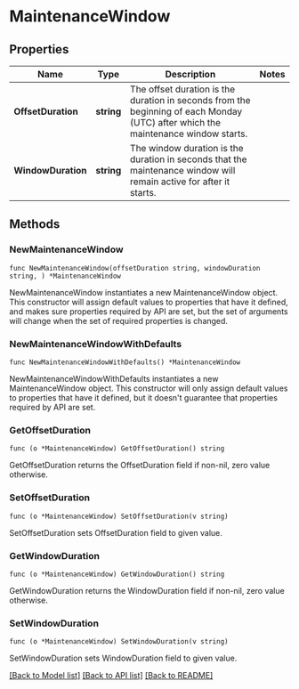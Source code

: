 # MaintenanceWindow

## Properties

Name | Type | Description | Notes
------------ | ------------- | ------------- | -------------
**OffsetDuration** | **string** | The offset duration is the duration in seconds from the beginning of each Monday (UTC) after which the maintenance window starts. | 
**WindowDuration** | **string** | The window duration is the duration in seconds that the maintenance window will remain active for after it starts. | 

## Methods

### NewMaintenanceWindow

`func NewMaintenanceWindow(offsetDuration string, windowDuration string, ) *MaintenanceWindow`

NewMaintenanceWindow instantiates a new MaintenanceWindow object.
This constructor will assign default values to properties that have it defined,
and makes sure properties required by API are set, but the set of arguments
will change when the set of required properties is changed.

### NewMaintenanceWindowWithDefaults

`func NewMaintenanceWindowWithDefaults() *MaintenanceWindow`

NewMaintenanceWindowWithDefaults instantiates a new MaintenanceWindow object.
This constructor will only assign default values to properties that have it defined,
but it doesn't guarantee that properties required by API are set.

### GetOffsetDuration

`func (o *MaintenanceWindow) GetOffsetDuration() string`

GetOffsetDuration returns the OffsetDuration field if non-nil, zero value otherwise.

### SetOffsetDuration

`func (o *MaintenanceWindow) SetOffsetDuration(v string)`

SetOffsetDuration sets OffsetDuration field to given value.

### GetWindowDuration

`func (o *MaintenanceWindow) GetWindowDuration() string`

GetWindowDuration returns the WindowDuration field if non-nil, zero value otherwise.

### SetWindowDuration

`func (o *MaintenanceWindow) SetWindowDuration(v string)`

SetWindowDuration sets WindowDuration field to given value.


[[Back to Model list]](../README.md#documentation-for-models) [[Back to API list]](../README.md#documentation-for-api-endpoints) [[Back to README]](../README.md)


